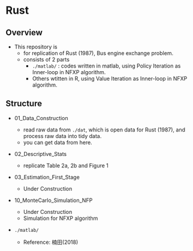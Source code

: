 # Rust

## Overview

- This repository is 
  - for replication of Rust (1987), Bus engine exchange problem.
  - consists of 2 parts
    - `./matlab/` : codes written in matlab, using Policy Iteration as Inner-loop in NFXP algorithm.
    - Others wtitten in R, using Value Iteration  as Inner-loop in NFXP algorithm.

## Structure
- 01_Data_Construction
  - read raw data from `./dat`, which is open data for Rust (1987), and process raw data into tidy data.
  - you can get data from here.
- 02_Descriptive_Stats
  - replicate Table 2a, 2b and Figure 1
- 03_Estimation_First_Stage
  - Under Construction
- 10_MonteCarlo_Simulation_NFP
  - Under Construction
  - Simulation for NFXP algorithm

- `./matlab/`
  - Reference: 楠田(2018)